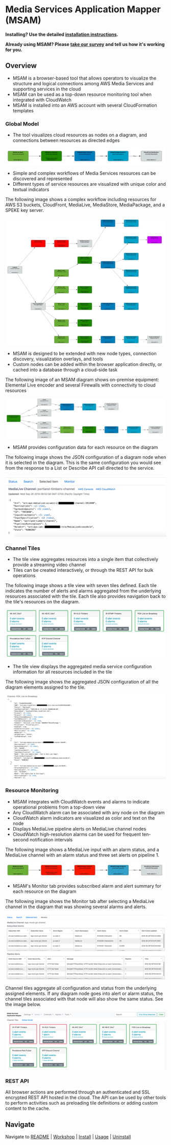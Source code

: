 # Media Services Application Mapper (MSAM)

**Installing? Use the detailed [installation instructions](INSTALL.md).**

**Already using MSAM? Please [take our survey](https://amazonmr.au1.qualtrics.com/jfe/form/SV_cBbBD6QulbrGdyl) and tell us how it's working for you.**

## Overview

* MSAM is a browser-based tool that allows operators to visualize the structure and logical connections among AWS Media Services and supporting services in the cloud
* MSAM can be used as a top-down resource monitoring tool when integrated with CloudWatch
* MSAM is installed into an AWS account with several CloudFormation templates


### Global Model

* The tool visualizes cloud resources as nodes on a diagram, and connections between resources as directed edges

![Simple Workflow](images/simple-workflow.jpeg)
 
* Simple and complex workflows of Media Services resources can be discovered and represented
* Different types of service resources are visualized with unique color and textual indicators

The following image shows a complex workflow including resources for AWS S3 buckets, CloudFront, MediaLive, MediaStore, MediaPackage, and a SPEKE key server.

![Complex Workflow](images/complex-workflow.jpeg)

* MSAM is designed to be extended with new node types, connection discovery, visualization overlays, and tools
* Custom nodes can be added within the browser application directly, or cached into a database through a cloud-side task

The following image of an MSAM diagram shows on-premise equipment: Elemental Live encoder and several Firewalls with connectivity to cloud resources

![Customized Nodes](images/custom-nodes.jpeg)

* MSAM provides configuration data for each resource on the diagram

The following image shows the JSON configuration of a diagram node when it is selected in the diagram. This is the same configuration you would see from the response to a List or Describe API call directed to the service.

![Selected Item JSON](images/selected-item-json.jpeg)

### Channel Tiles

* The tile view aggregates resources into a single item that collectively provide a streaming video channel
* Tiles can be created interactively, or through the REST API for bulk operations

The following image shows a tile view with seven tiles defined. Each tile indicates the number of alerts and alarms aggregated from the underlying resources associated with the tile. Each tile also provides navigation back to the tile's resources on the diagram.

![Customized Nodes](images/channel-tiles.jpeg)

* The tile view displays the aggregated media service configuration information for all resources included in the tile

The following image shows the aggregated JSON configuration of all the diagram elements assigned to the tile.

![Customized Nodes](images/channel-tile-json.jpeg)

### Resource Monitoring

* MSAM integrates with CloudWatch events and alarms to indicate operational problems from a top-down view
* Any CloudWatch alarm can be associated with any node on the diagram
* CloudWatch alarm indicators are visualized as color and text on the node
* Displays MediaLive pipeline alerts on MediaLive channel nodes
* CloudWatch high-resolution alarms can be used for frequent ten-second notification intervals

The following image shows a MediaLive input with an alarm status, and a MediaLive channel with an alarm status and three set alerts on pipeline 1.

![CloudWatch Support](images/cloudwatch-diagram.jpeg)

* MSAM's Monitor tab provides subscribed alarm and alert summary for each resource on the diagram

The following image shows the Monitor tab after selecting a MediaLive channel in the diagram that was showing several alarms and alerts.

![CloudWatch Support](images/monitor-tab.jpeg)

Channel tiles aggregate all configuration and status from the underlying assigned elements. If any diagram node goes into alert or alarm status, the channel tiles associated with that node will also show the same status. See the image below.

![CloudWatch Support](images/cloudwatch-channel-tile.jpeg)

### REST API

All browser actions are performed through an authenticated and SSL encrypted REST API hosted in the cloud. The API can be used by other tools to perform activities such as preloading tile definitions or adding custom content to the cache.

## Navigate

Navigate to [README](README.md) | [Workshop](WORKSHOP.md) | [Install](INSTALL.md) | [Usage](USAGE.md) | [Uninstall](UNINSTALL.md)

